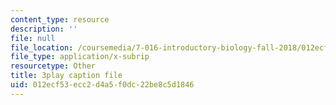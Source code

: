```yaml
---
content_type: resource
description: ''
file: null
file_location: /coursemedia/7-016-introductory-biology-fall-2018/012ecf53ecc2d4a5f0dc22be8c5d1846_nvxvcbaoayM.srt
file_type: application/x-subrip
resourcetype: Other
title: 3play caption file
uid: 012ecf53-ecc2-d4a5-f0dc-22be8c5d1846
---
```

